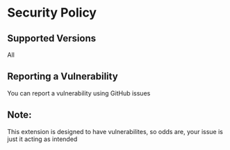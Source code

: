 # Security Policy

## Supported Versions

All

## Reporting a Vulnerability

You can report a vulnerability using GitHub issues

## Note:
This extension is designed to have vulnerabilites, so odds are, your issue is just it acting as intended
